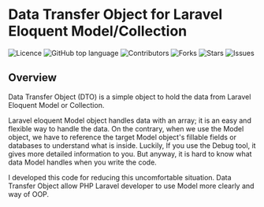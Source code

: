 <!-- @format -->
# Data Transfer Object for Laravel Eloquent Model/Collection

![Licence](https://img.shields.io/github/license/PositiveInsu/dto-for-laravel-eloquent-model)
![GitHub top language](https://img.shields.io/github/languages/top/PositiveInsu/dto-for-laravel-eloquent-model)
![Contributors](https://img.shields.io/github/contributors/PositiveInsu/dto-for-laravel-eloquent-model)
![Forks](https://img.shields.io/github/forks/PositiveInsu/dto-for-laravel-eloquent-model)
![Stars](https://img.shields.io/github/stars/PositiveInsu/dto-for-laravel-eloquent-model)
![Issues](https://img.shields.io/github/issues/PositiveInsu/dto-for-laravel-eloquent-model)

## Overview

Data Transfer Object (DTO) is a simple object to hold the data from Laravel Eloquent Model
or Collection.

Laravel eloquent Model object handles data with an array; it is an easy and flexible way to handle the data.
On the contrary, when we use the Model object, we have to reference the target Model object's fillable fields 
or databases to understand what is inside. 
Luckily, If you use the Debug tool, it gives more detailed information to you. 
But anyway, it is hard to know what data Model handles when you write the code.

I developed this code for reducing this uncomfortable situation.
Data Transfer Object allow PHP Laravel developer to use Model more clearly and way of OOP.

